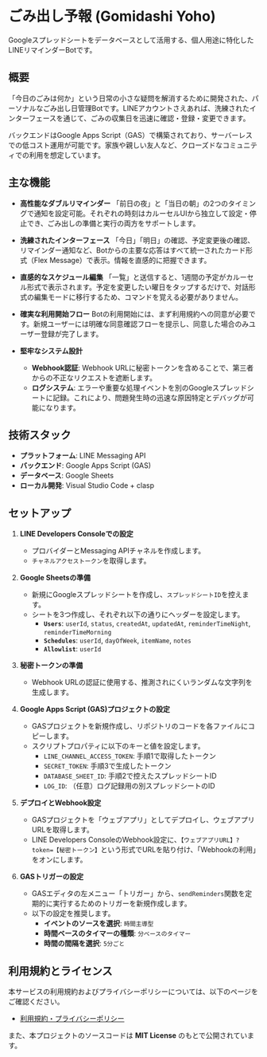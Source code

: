 # ごみ出し予報 (Gomidashi Yoho)

Googleスプレッドシートをデータベースとして活用する、個人用途に特化したLINEリマインダーBotです。

## 概要

「今日のごみは何か」という日常の小さな疑問を解消するために開発された、パーソナルなごみ出し日管理Botです。LINEアカウントさえあれば、洗練されたインターフェースを通じて、ごみの収集日を迅速に確認・登録・変更できます。

バックエンドはGoogle Apps Script（GAS）で構築されており、サーバーレスでの低コスト運用が可能です。家族や親しい友人など、クローズドなコミュニティでの利用を想定しています。

## 主な機能

* **高性能なダブルリマインダー**
  「前日の夜」と「当日の朝」の2つのタイミングで通知を設定可能。それぞれの時刻はカルーセルUIから独立して設定・停止でき、ごみ出しの準備と実行の両方をサポートします。

* **洗練されたインターフェース**
  「今日」「明日」の確認、予定変更後の確認、リマインダー通知など、Botからの主要な応答はすべて統一されたカード形式（Flex Message）で表示。情報を直感的に把握できます。

* **直感的なスケジュール編集**
  「一覧」と送信すると、1週間の予定がカルーセル形式で表示されます。予定を変更したい曜日をタップするだけで、対話形式の編集モードに移行するため、コマンドを覚える必要がありません。

* **確実な利用開始フロー**
  Botの利用開始には、まず利用規約への同意が必要です。新規ユーザーには明確な同意確認フローを提示し、同意した場合のみユーザー登録が完了します。

* **堅牢なシステム設計**
  * **Webhook認証**: Webhook URLに秘密トークンを含めることで、第三者からの不正なリクエストを遮断します。
  * **ログシステム**: エラーや重要な処理イベントを別のGoogleスプレッドシートに記録。これにより、問題発生時の迅速な原因特定とデバッグが可能になります。

## 技術スタック

* **プラットフォーム**: LINE Messaging API
* **バックエンド**: Google Apps Script (GAS)
* **データベース**: Google Sheets
* **ローカル開発**: Visual Studio Code + clasp

## セットアップ

1. **LINE Developers Consoleでの設定**
    * プロバイダーとMessaging APIチャネルを作成します。
    * `チャネルアクセストークン`を取得します。

1. **Google Sheetsの準備**
    * 新規にGoogleスプレッドシートを作成し、`スプレッドシートID`を控えます。
    * シートを3つ作成し、それぞれ以下の通りにヘッダーを設定します。
        * **`Users`**: `userId`, `status`, `createdAt`, `updatedAt`, `reminderTimeNight`, `reminderTimeMorning`
        * **`Schedules`**: `userId`, `dayOfWeek`, `itemName`, `notes`
        * **`Allowlist`**: `userId`

1. **秘密トークンの準備**
    * Webhook URLの認証に使用する、推測されにくいランダムな文字列を生成します。

1. **Google Apps Script (GAS)プロジェクトの設定**
    * GASプロジェクトを新規作成し、リポジトリのコードを各ファイルにコピーします。
    * スクリプトプロパティに以下のキーと値を設定します。
        * `LINE_CHANNEL_ACCESS_TOKEN`: 手順1で取得したトークン
        * `SECRET_TOKEN`: 手順3で生成したトークン
        * `DATABASE_SHEET_ID`: 手順2で控えたスプレッドシートID
        * `LOG_ID`: （任意）ログ記録用の別スプレッドシートのID

1. **デプロイとWebhook設定**
    * GASプロジェクトを「ウェブアプリ」としてデプロイし、ウェブアプリURLを取得します。
    * LINE Developers ConsoleのWebhook設定に、`【ウェブアプリURL】?token=【秘密トークン】`という形式でURLを貼り付け、「Webhookの利用」をオンにします。

1. **GASトリガーの設定**
    * GASエディタの左メニュー「トリガー」から、`sendReminders`関数を定期的に実行するためのトリガーを新規作成します。
    * 以下の設定を推奨します。
        * **イベントのソースを選択**: `時間主導型`
        * **時間ベースのタイマーの種類**: `分ベースのタイマー`
        * **時間の間隔を選択**: `5分ごと`

## 利用規約とライセンス

本サービスの利用規約およびプライバシーポリシーについては、以下のページをご確認ください。

* [利用規約・プライバシーポリシー](./policy.md)

また、本プロジェクトのソースコードは **MIT License** のもとで公開されています。
